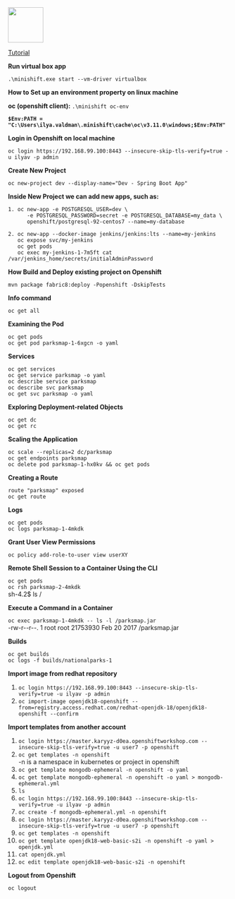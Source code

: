 <img src="https://upload.wikimedia.org/wikipedia/commons/thumb/3/3a/OpenShift-LogoType.svg/1200px-OpenShift-LogoType.svg.png" width="80"> 

[Tutorial](https://learn.openshift.com/middleware/courses/middleware-spring-boot/spring-db-access)

**Run virtual box app**

`.\minishift.exe start --vm-driver virtualbox`

**How to Set up an environment property on linux machine**

**oc (openshift client):** `.\minishift oc-env`

**`$Env:PATH = "C:\Users\ilya.valdman\.minishift\cache\oc\v3.11.0\windows;$Env:PATH"`**

**Login in Openshift on local machine**

`oc login https://192.168.99.100:8443 --insecure-skip-tls-verify=true -u ilyav -p admin`

**Create New Project**

`oc new-project dev --display-name="Dev - Spring Boot App"`

**Inside New Project we can add new apps, such as:**

    1. oc new-app -e POSTGRESQL_USER=dev \
          -e POSTGRESQL_PASSWORD=secret -e POSTGRESQL_DATABASE=my_data \
          openshift/postgresql-92-centos7 --name=my-database
     
    2. oc new-app --docker-image jenkins/jenkins:lts --name=my-jenkins
       oc expose svc/my-jenkins
       oc get pods
       oc exec my-jenkins-1-7m5ft cat /var/jenkins_home/secrets/initialAdminPassword

**How Build and Deploy existing project on Openshift**

`mvn package fabric8:deploy -Popenshift -DskipTests`

**Info command**

`oc get all`

**Examining the Pod**

`oc get pods`\
`oc get pod parksmap-1-6xgcn -o yaml`

**Services**

`oc get services`\
`oc get service parksmap -o yaml`\
`oc describe service parksmap`\
`oc describe svc parksmap`\
`oc get svc parksmap -o yaml`

**Exploring Deployment-related Objects**

`oc get dc`\
`oc get rc`

**Scaling the Application**

`oc scale --replicas=2 dc/parksmap`\
`oc get endpoints parksmap`\
`oc delete pod parksmap-1-hx0kv && oc get pods`

**Creating a Route**

`route "parksmap" exposed`\
`oc get route`

**Logs**

`oc get pods`\
`oc logs parksmap-1-4mkdk`

**Grant User View Permissions**

`oc policy add-role-to-user view userXY`

**Remote Shell Session to a Container Using the CLI**

`oc get pods`\
`oc rsh parksmap-2-4mkdk`\
 sh-4.2$ ls /

**Execute a Command in a Container**

`oc exec parksmap-1-4mkdk -- ls -l /parksmap.jar`\
-rw-r--r--. 1 root root 21753930 Feb 20  2017 /parksmap.jar

**Builds**

`oc get builds`\
`oc logs -f builds/nationalparks-1`

**Import image from redhat repository**

1. `oc login https://192.168.99.100:8443 --insecure-skip-tls-verify=true -u ilyav -p admin`
2. `oc import-image openjdk18-openshift --from=registry.access.redhat.com/redhat-openjdk-18/openjdk18-openshift --confirm`

**Import templates from another account**

1. `oc login https://master.karyyz-d0ea.openshiftworkshop.com --insecure-skip-tls-verify=true -u user7 -p openshift`
2. `oc get templates -n openshift`\
    -n is a namespace in kubernetes or project in openshift
3. `oc get template mongodb-ephemeral -n openshift -o yaml`
4. `oc get template mongodb-ephemeral -n openshift -o yaml > mongodb-ephemeral.yml`
5. `ls`
6. `oc login https://192.168.99.100:8443 --insecure-skip-tls-verify=true -u ilyav -p admin`
7. `oc create -f mongodb-ephemeral.yml -n openshift`
8. `oc login https://master.karyyz-d0ea.openshiftworkshop.com --insecure-skip-tls-verify=true -u user7 -p openshift`
9. `oc get templates -n openshift`
10. `oc get template openjdk18-web-basic-s2i -n openshift -o yaml > openjdk.yml`
11. `cat openjdk.yml`
12. `oc edit template openjdk18-web-basic-s2i -n openshift`

**Logout from Openshift**

`oc logout`
